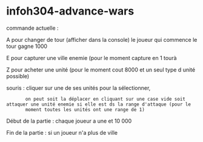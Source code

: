 # infoh304-advance-wars

commande actuelle :

  A pour changer de tour (afficher dans la console) le joueur qui commence le tour gagne 1000
  
  E pour capturer une ville enemie (pour le moment capture en 1 tourà
  
  Z pour acheter une unité (pour le moment cout 8000 et un seul type d unité possible)
  
  souris : cliquer sur une de ses unités pour la sélectionner, 
  
           on peut soit la déplacer en cliquant sur une case vide soit attaquer une unité enemie si elle est ds la range d'attaque (pour le 
           moment toutes les unités ont une range de 1)
           



Début de la partie : chaque joueur a une et 10 000

Fin de la partie : si un joueur n'a plus de ville 
